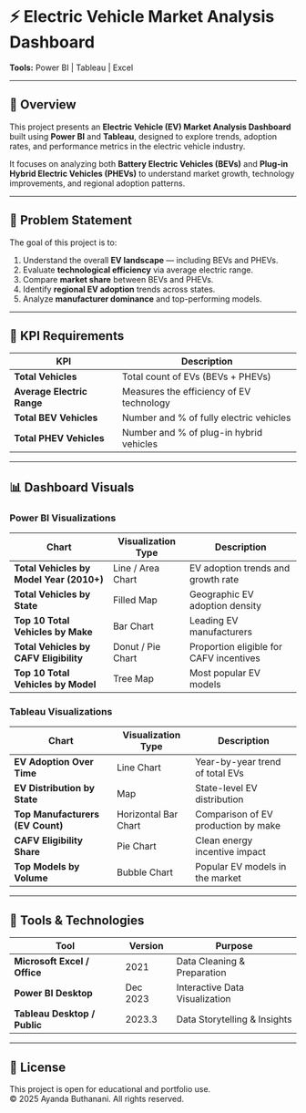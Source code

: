 # ⚡ Electric Vehicle Market Analysis Dashboard  
**Tools:** Power BI | Tableau | Excel  

---

## 📘 Overview  
This project presents an **Electric Vehicle (EV) Market Analysis Dashboard** built using **Power BI** and **Tableau**, designed to explore trends, adoption rates, and performance metrics in the electric vehicle industry.  

It focuses on analyzing both **Battery Electric Vehicles (BEVs)** and **Plug-in Hybrid Electric Vehicles (PHEVs)** to understand market growth, technology improvements, and regional adoption patterns.  

---

## 🧩 Problem Statement  
The goal of this project is to:
1. Understand the overall **EV landscape** — including BEVs and PHEVs.  
2. Evaluate **technological efficiency** via average electric range.  
3. Compare **market share** between BEVs and PHEVs.  
4. Identify **regional EV adoption** trends across states.  
5. Analyze **manufacturer dominance** and top-performing models.  

---

## 🎯 KPI Requirements  
| KPI | Description |
|-----|--------------|
| **Total Vehicles** | Total count of EVs (BEVs + PHEVs) |
| **Average Electric Range** | Measures the efficiency of EV technology |
| **Total BEV Vehicles** | Number and % of fully electric vehicles |
| **Total PHEV Vehicles** | Number and % of plug-in hybrid vehicles |

---

## 📊 Dashboard Visuals  

### Power BI Visualizations  
| Chart | Visualization Type | Description |
|--------|---------------------|--------------|
| **Total Vehicles by Model Year (2010+)** | Line / Area Chart | EV adoption trends and growth rate |
| **Total Vehicles by State** | Filled Map | Geographic EV adoption density |
| **Top 10 Total Vehicles by Make** | Bar Chart | Leading EV manufacturers |
| **Total Vehicles by CAFV Eligibility** | Donut / Pie Chart | Proportion eligible for CAFV incentives |
| **Top 10 Total Vehicles by Model** | Tree Map | Most popular EV models |

### Tableau Visualizations  
| Chart | Visualization Type | Description |
|--------|---------------------|--------------|
| **EV Adoption Over Time** | Line Chart | Year-by-year trend of total EVs |
| **EV Distribution by State** | Map | State-level EV distribution |
| **Top Manufacturers (EV Count)** | Horizontal Bar Chart | Comparison of EV production by make |
| **CAFV Eligibility Share** | Pie Chart | Clean energy incentive impact |
| **Top Models by Volume** | Bubble Chart | Popular EV models in the market |

---

## 🧠 Tools & Technologies  
| Tool | Version | Purpose |
|------|----------|----------|
| **Microsoft Excel / Office** | 2021 | Data Cleaning & Preparation |
| **Power BI Desktop** | Dec 2023 | Interactive Data Visualization |
| **Tableau Desktop / Public** | 2023.3 | Data Storytelling & Insights |

---

## 📎 License  
This project is open for educational and portfolio use.  
© 2025 Ayanda Buthanani. All rights reserved.
